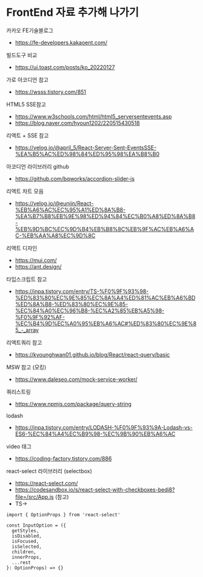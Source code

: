 # FrontEnd 자료 추가해 나가기

카카오 FE기술블로그
- https://fe-developers.kakaoent.com/

빌드도구 비교
- https://ui.toast.com/posts/ko_20220127

가로 아코디언 참고
- https://wsss.tistory.com/851

HTML5 SSE참고
- https://www.w3schools.com/html/html5_serversentevents.asp
- https://blog.naver.com/hyoun1202/220515430518

리액트 + SSE 참고
- https://velog.io/@april_5/React-Server-Sent-EventsSSE-%EA%B5%AC%ED%98%84%ED%95%98%EA%B8%B0

아코디언 라이브러리 github
- https://github.com/bqworks/accordion-slider-js

리액트 차트 모음
- https://velog.io/@eunjin/React-%EB%A6%AC%EC%95%A1%ED%8A%B8-%EA%B7%B8%EB%9E%98%ED%94%84%EC%B0%A8%ED%8A%B8-%EB%9D%BC%EC%9D%B4%EB%B8%8C%EB%9F%AC%EB%A6%AC-%EB%AA%A8%EC%9D%8C

리액트 디자인
- https://mui.com/
- https://ant.design/

타입스크립트 참고
- https://inpa.tistory.com/entry/TS-%F0%9F%93%98-%ED%83%80%EC%9E%85%EC%8A%A4%ED%81%AC%EB%A6%BD%ED%8A%B8-%ED%83%80%EC%9E%85-%EC%84%A0%EC%96%B8-%EC%A2%85%EB%A5%98-%F0%9F%92%AF-%EC%B4%9D%EC%A0%95%EB%A6%AC#%ED%83%80%EC%9E%85_-_array

리액트쿼리 참고
- https://kyounghwan01.github.io/blog/React/react-query/basic

MSW 참고 (모킹)
- https://www.daleseo.com/mock-service-worker/

쿼리스트링
- https://www.npmjs.com/package/query-string

lodash
- https://inpa.tistory.com/entry/LODASH-%F0%9F%93%9A-Lodash-vs-ES6-%EC%84%A4%EC%B9%98-%EC%9B%90%EB%A6%AC

video 태그
- https://coding-factory.tistory.com/886

react-select 라이브러리 (selectbox)
- https://react-select.com/
- https://codesandbox.io/s/react-select-with-checkboxes-bedj8?file=/src/App.js   (참고)
- TS->
```
import { OptionProps } from 'react-select'

const InputOption = ({
  getStyles,
  isDisabled,
  isFocused,
  isSelected,
  children,
  innerProps,
  ...rest
}: OptionProps) => {}
```
